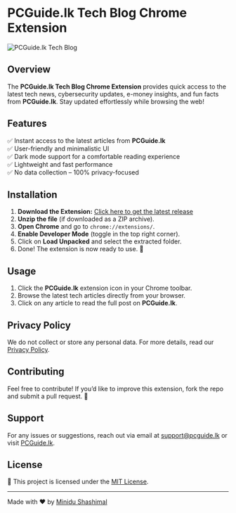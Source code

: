 # PCGuide.lk Tech Blog Chrome Extension

![PCGuide.lk Tech Blog](https://minidushashimal.com/logo.png)

## Overview
The **PCGuide.lk Tech Blog Chrome Extension** provides quick access to the latest tech news, cybersecurity updates, e-money insights, and fun facts from **PCGuide.lk**. Stay updated effortlessly while browsing the web!

## Features
✅ Instant access to the latest articles from **PCGuide.lk**  
✅ User-friendly and minimalistic UI  
✅ Dark mode support for a comfortable reading experience  
✅ Lightweight and fast performance  
✅ No data collection – 100% privacy-focused  

## Installation
1. **Download the Extension:** [Click here to get the latest release](https://github.com/miniduonline/pcguide-chrome-extension)
2. **Unzip the file** (if downloaded as a ZIP archive).
3. **Open Chrome** and go to `chrome://extensions/`.
4. **Enable Developer Mode** (toggle in the top right corner).
5. Click on **Load Unpacked** and select the extracted folder.
6. Done! The extension is now ready to use. 🎉

## Usage
1. Click the **PCGuide.lk** extension icon in your Chrome toolbar.
2. Browse the latest tech articles directly from your browser.
3. Click on any article to read the full post on **PCGuide.lk**.

## Privacy Policy
We do not collect or store any personal data. For more details, read our [Privacy Policy](privacy.html).

## Contributing
Feel free to contribute! If you’d like to improve this extension, fork the repo and submit a pull request. 🚀

## Support
For any issues or suggestions, reach out via email at [support@pcguide.lk](mailto:support@pcguide.lk) or visit [PCGuide.lk](https://pcguide.lk).

## License
📜 This project is licensed under the [MIT License](LICENSE).

---
Made with ❤️ by [Minidu Shashimal](https://minidushashimal.com)

